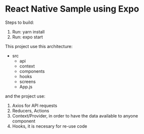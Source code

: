 # React Native Sample using Expo

Steps to build:

1. Run: yarn install 
2. Run: expo start

This project use this architecture:

* src
    + api
    + context
    + components
    + hooks
    + screens
    + App.js
 
and the project use:
1. Axios for API requests
2. Reducers, Actions 
3. Context/Provider, in order to have the data available to anyone component 
4. Hooks, it is necesary for re-use code 

